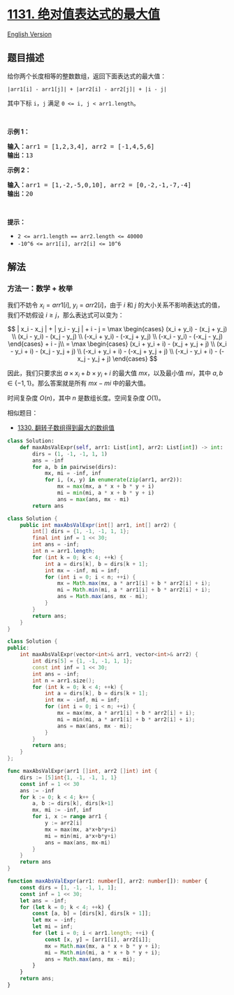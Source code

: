# [1131. 绝对值表达式的最大值](https://leetcode.cn/problems/maximum-of-absolute-value-expression)

[English Version](/solution/1100-1199/1131.Maximum%20of%20Absolute%20Value%20Expression/README_EN.md)

<!-- tags:数组,数学 -->

## 题目描述

<!-- 这里写题目描述 -->

<p>给你两个长度相等的整数数组，返回下面表达式的最大值：</p>

<p><code>|arr1[i] - arr1[j]| + |arr2[i] - arr2[j]| + |i - j|</code></p>

<p>其中下标 <code>i</code>，<code>j</code> 满足&nbsp;<code>0 &lt;= i, j &lt; arr1.length</code>。</p>

<p>&nbsp;</p>

<p><strong>示例 1：</strong></p>

<pre><strong>输入：</strong>arr1 = [1,2,3,4], arr2 = [-1,4,5,6]
<strong>输出：</strong>13
</pre>

<p><strong>示例 2：</strong></p>

<pre><strong>输入：</strong>arr1 = [1,-2,-5,0,10], arr2 = [0,-2,-1,-7,-4]
<strong>输出：</strong>20</pre>

<p>&nbsp;</p>

<p><strong>提示：</strong></p>

<ul>
	<li><code>2 &lt;= arr1.length == arr2.length &lt;= 40000</code></li>
	<li><code>-10^6 &lt;= arr1[i], arr2[i] &lt;= 10^6</code></li>
</ul>

## 解法

### 方法一：数学 + 枚举

我们不妨令 $x_i = arr1[i]$, $y_i = arr2[i]$，由于 $i$ 和 $j$ 的大小关系不影响表达式的值，我们不妨假设 $i \ge j$，那么表达式可以变为：

$$
| x_i - x_j | + | y_i - y_j | + i - j = \max \begin{cases} (x_i + y_i) - (x_j + y_j) \\ (x_i - y_i) - (x_j - y_j) \\ (-x_i + y_i) - (-x_j + y_j) \\ (-x_i - y_i) - (-x_j - y_j) \end{cases} + i - j\\
= \max \begin{cases} (x_i + y_i + i) - (x_j + y_j + j) \\ (x_i - y_i + i) - (x_j - y_j + j) \\ (-x_i + y_i + i) - (-x_j + y_j + j) \\ (-x_i - y_i + i) - (-x_j - y_j + j) \end{cases}
$$

因此，我们只要求出 $a \times x_i + b \times y_i + i$ 的最大值 $mx$，以及最小值 $mi$，其中 $a, b \in \{-1, 1\}$。那么答案就是所有 $mx - mi$ 中的最大值。

时间复杂度 $O(n)$，其中 $n$ 是数组长度。空间复杂度 $O(1)$。

相似题目：

-   [1330. 翻转子数组得到最大的数组值](https://github.com/doocs/leetcode/blob/main/solution/1300-1399/1330.Reverse%20Subarray%20To%20Maximize%20Array%20Value/README.md)

<!-- tabs:start -->

```python
class Solution:
    def maxAbsValExpr(self, arr1: List[int], arr2: List[int]) -> int:
        dirs = (1, -1, -1, 1, 1)
        ans = -inf
        for a, b in pairwise(dirs):
            mx, mi = -inf, inf
            for i, (x, y) in enumerate(zip(arr1, arr2)):
                mx = max(mx, a * x + b * y + i)
                mi = min(mi, a * x + b * y + i)
                ans = max(ans, mx - mi)
        return ans
```

```java
class Solution {
    public int maxAbsValExpr(int[] arr1, int[] arr2) {
        int[] dirs = {1, -1, -1, 1, 1};
        final int inf = 1 << 30;
        int ans = -inf;
        int n = arr1.length;
        for (int k = 0; k < 4; ++k) {
            int a = dirs[k], b = dirs[k + 1];
            int mx = -inf, mi = inf;
            for (int i = 0; i < n; ++i) {
                mx = Math.max(mx, a * arr1[i] + b * arr2[i] + i);
                mi = Math.min(mi, a * arr1[i] + b * arr2[i] + i);
                ans = Math.max(ans, mx - mi);
            }
        }
        return ans;
    }
}
```

```cpp
class Solution {
public:
    int maxAbsValExpr(vector<int>& arr1, vector<int>& arr2) {
        int dirs[5] = {1, -1, -1, 1, 1};
        const int inf = 1 << 30;
        int ans = -inf;
        int n = arr1.size();
        for (int k = 0; k < 4; ++k) {
            int a = dirs[k], b = dirs[k + 1];
            int mx = -inf, mi = inf;
            for (int i = 0; i < n; ++i) {
                mx = max(mx, a * arr1[i] + b * arr2[i] + i);
                mi = min(mi, a * arr1[i] + b * arr2[i] + i);
                ans = max(ans, mx - mi);
            }
        }
        return ans;
    }
};
```

```go
func maxAbsValExpr(arr1 []int, arr2 []int) int {
	dirs := [5]int{1, -1, -1, 1, 1}
	const inf = 1 << 30
	ans := -inf
	for k := 0; k < 4; k++ {
		a, b := dirs[k], dirs[k+1]
		mx, mi := -inf, inf
		for i, x := range arr1 {
			y := arr2[i]
			mx = max(mx, a*x+b*y+i)
			mi = min(mi, a*x+b*y+i)
			ans = max(ans, mx-mi)
		}
	}
	return ans
}
```

```ts
function maxAbsValExpr(arr1: number[], arr2: number[]): number {
    const dirs = [1, -1, -1, 1, 1];
    const inf = 1 << 30;
    let ans = -inf;
    for (let k = 0; k < 4; ++k) {
        const [a, b] = [dirs[k], dirs[k + 1]];
        let mx = -inf;
        let mi = inf;
        for (let i = 0; i < arr1.length; ++i) {
            const [x, y] = [arr1[i], arr2[i]];
            mx = Math.max(mx, a * x + b * y + i);
            mi = Math.min(mi, a * x + b * y + i);
            ans = Math.max(ans, mx - mi);
        }
    }
    return ans;
}
```

<!-- tabs:end -->

<!-- end -->
